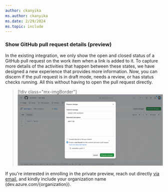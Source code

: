 ```yaml
---
author: ckanyika
ms.author: ckanyika
ms.date: 2/29/2024
ms.topic: include
---
```


### Show GitHub pull request details (preview)

In the existing integration, we only show the open and closed status of a GitHub pull request on the work item when a link is added to it. To capture more details of the activities that happen between these states, we have designed a new experience that provides more information. Now, you can discern if the pull request is in draft mode, needs a review, or has status checks running. All this without having to open the pull request directly.

> [!div class="mx-imgBorder"]
> ![Gif to demo GitHub pull request details.](../../media/235-boards-01.gif "gif to GitHub pull request details")

If you're interested in enrolling in the private preview, reach out directly [via email](mailto:dahellem@microsoft.com), and kindly include your organization name (dev.azure.com/{organization}).